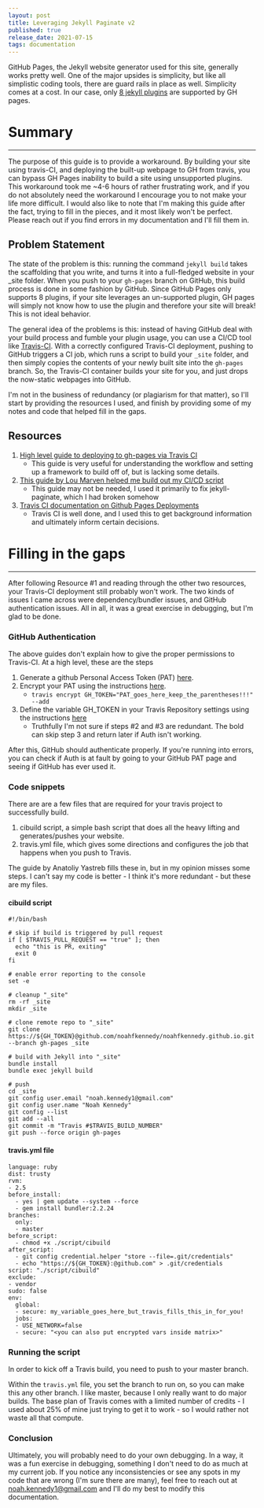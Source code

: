 ```yaml
---
layout: post
title: Leveraging Jekyll Paginate v2 
published: true
release_date: 2021-07-15
tags: documentation 
---
```


GitHub Pages, the Jekyll website generator used for this site, generally works pretty well. One of the major upsides is simplicity, but like all simplistic coding tools, there are guard rails in place as well. Simplicity comes at a cost. In our case, only [8 jekyll plugins](https://docs.github.com/en/pages/setting-up-a-github-pages-site-with-jekyll/about-github-pages-and-jekyll) are supported by GH pages.


# Summary

-------
The purpose of this guide is to provide a workaround. By building your site using travis-CI, and deploying the built-up webpage to GH from travis, you can bypass GH Pages inability to build a site using unsupported plugins. This workaround took me ~4-6 hours of rather frustrating work, and if you do not absolutely need the workaround I encourage you to not make your life more difficult. I would also like to note that I'm making this guide after the fact, trying to fill in the pieces, and it most likely won't be perfect. Please reach out if you find errors in my documentation and I'll fill them in. 


## Problem Statement

The state of the problem is this: running the command `jekyll build` takes the scaffolding that you write, and turns it into a full-fledged website in your _site folder. When you push to your `gh-pages` branch on GitHub, this build process is done in some fashion by GitHub. Since GitHub Pages only supports 8 plugins, if your site leverages an un-supported plugin, GH pages will simply not know how to use the plugin and therefore your site will break! This is not ideal behavior. 

The general idea of the problems is this: instead of having GitHub deal with your build process and fumble your plugin usage, you can use a CI/CD tool like [Travis-CI](https://travis-ci.com/). With a correctly configured Travis-CI deployment, pushing to GitHub triggers a CI job, which runs a script to build your `_site` folder, and then simply copies the contents of your newly built site into the `gh-pages` branch. So, the Travis-CI container builds your site for you, and just drops the now-static webpages into GitHub. 

I'm not in the business of redundancy (or plagiarism for that matter), so I'll start by providing the resources I used, and finish by providing some of my notes and code that helped fill in the gaps. 

## Resources 
1. [High level guide to deploying to gh-pages via Travis CI](https://ayastreb.me/deploy-jekyll-to-github-pages-with-travis-ci/)
    - This guide is very useful for understanding the workflow and setting up a framework to build off of, but is lacking some details. 
2. [This guide by Lou Marven helped me build out my CI/CD script](https://www.loumarven.dev/2020/02/23/getting-a-good-old-jekyll-theme-to-work-on-gitlab-pages/)
    - This guide may not be needed, I used it primarily to fix jekyll-paginate, which I had broken somehow 
3. [Travis CI documentation on Github Pages Deployments](https://docs.travis-ci.com/user/deployment/pages/)
    - Travis CI is well done, and I used this to get background information and ultimately inform certain decisions.


# Filling in the gaps 

-------
After following Resource #1 and reading through the other two resources, your Travis-CI deployment still probably won't work. The two kinds of issues I came across were dependency/bundler issues, and GitHub authentication issues. All in all, it was a great exercise in debugging, but I'm glad to be done. 


### GitHub Authentication 

The above guides don't explain how to give the proper permissions to Travis-CI. At a high level, these are the steps 
1. Generate a github Personal Access Token (PAT) [here](https://github.com/settings/tokens). 
2. Encrypt your PAT using the instructions [here](https://docs.travis-ci.com/user/environment-variables#encrypting-environment-variables). 
    - `travis encrypt GH_TOKEN="PAT_goes_here_keep_the_parentheses!!!" --add`
3. Define the variable GH_TOKEN in your Travis Repository settings using the instructions [here](https://docs.travis-ci.com/user/environment-variables#defining-variables-in-repository-settings) 
    - Truthfully I'm not sure if steps #2 and #3 are redundant. The bold can skip step 3 and return later if Auth isn't working. 

After this, GitHub should authenticate properly. If you're running into errors, you can check if Auth is at fault by going to your GitHub PAT page and seeing if GitHub has ever used it. 


### Code snippets 

There are are a few files that are required for your travis project to successfully build. 

1. cibuild script, a simple bash script that does all the heavy lifting and generates/pushes your website.
2. travis.yml file, which gives some directions and configures the job that happens when you push to Travis. 

The guide by Anatoliy Yastreb fills these in, but in my opinion misses some steps. I can't say my code is better - I think it's more redundant - but these are my files. 


#### cibuild script

````
#!/bin/bash

# skip if build is triggered by pull request
if [ $TRAVIS_PULL_REQUEST == "true" ]; then
  echo "this is PR, exiting"
  exit 0
fi

# enable error reporting to the console
set -e

# cleanup "_site"
rm -rf _site
mkdir _site

# clone remote repo to "_site"
git clone https://${GH_TOKEN}@github.com/noahfkennedy/noahfkennedy.github.io.git --branch gh-pages _site

# build with Jekyll into "_site"
bundle install
bundle exec jekyll build

# push
cd _site
git config user.email "noah.kennedy1@gmail.com"
git config user.name "Noah Kennedy"
git config --list 
git add --all
git commit -m "Travis #$TRAVIS_BUILD_NUMBER"
git push --force origin gh-pages
````

#### travis.yml file 
````
language: ruby
dist: trusty
rvm:
- 2.5
before_install:
  - yes | gem update --system --force
  - gem install bundler:2.2.24
branches:
  only:
  - master
before_script:
  - chmod +x ./script/cibuild
after_script:
  - git config credential.helper "store --file=.git/credentials"
  - echo "https://${GH_TOKEN}:@github.com" > .git/credentials
script: "./script/cibuild"
exclude:
- vendor
sudo: false
env:
  global:
  - secure: my_variable_goes_here_but_travis_fills_this_in_for_you!
  jobs:
  - USE_NETWORK=false
  - secure: "<you can also put encrypted vars inside matrix>"
````

### Running the script 
In order to kick off a Travis build, you need to push to your master branch. 

Within the `travis.yml` file, you set the branch to run on, so you can make this any other branch. I like master, because I only really want to do major builds. The base plan of Travis comes with a limited number of credits - I used about 25% of mine just trying to get it to work - so I would rather not waste all that compute.

### Conclusion 

Ultimately, you will probably need to do your own debugging. In a way, it was a fun exercise in debugging, something I don't need to do as much at my current job. If you notice any inconsistencies or see any spots in my code that are wrong (I'm sure there are many), feel free to reach out at [noah.kennedy1@gmail.com](mailto:noah.kennedy1@gmail.com) and I'll do my best to modify this documentation. 

